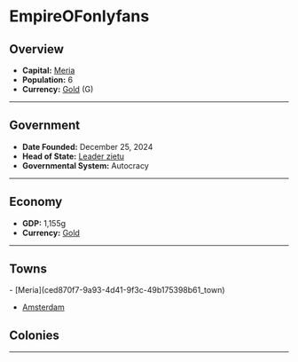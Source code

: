 <!--UNDEDITED FILE, remove this entire line if this file has been edited!-->
# <!--NAME-->EmpireOFonlyfans<!--NAME-->

## Overview

- **Capital:** <!--CAPITAL_LINK-->[Meria](ced870f7-9a93-4d41-9f3c-49b175398b61_town)<!--CAPITAL_LINK-->
- **Population:** <!--POPULATION-->6<!--POPULATION-->
- **Currency:** <!--CURRENCY_LINK-->[Gold](Gold_currency)<!--CURRENCY_LINK--> (<!--CURRENCY_ABV-->G<!--CURRENCY_ABV-->)

---

## Government

- **Date Founded:** <!--FOUNDED-->December 25, 2024<!--FOUNDED-->
- **Head of State:** <!--LEADER_TITLE_LINK-->[Leader zietu](zietu_user)<!--LEADER_TITLE_LINK-->
- **Governmental System:** <!--GOVERNMENT-->Autocracy<!--GOVERNMENT-->

---

## Economy

- **GDP:** <!--GDP-->1,155g<!--GDP-->
- **Currency:** <!--CURRENCY_LINK-->[Gold](Gold_currency)<!--CURRENCY_LINK-->

---

## Towns

<!--TOWNS-->- [Meria](ced870f7-9a93-4d41-9f3c-49b175398b61_town)
- [Amsterdam](9f8dff2c-8b21-4cdb-8485-1af13117c4c4_town)<!--TOWNS-->

## Colonies

<!--COLONIES--><!--COLONIES-->

---